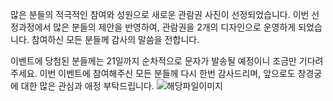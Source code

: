 많은 분들의 적극적인 참여와 성원으로 새로운 관람권 사진이 선정되었습니다. 이번 선정과정에서 많은 분들의 제안을 반영하여, 관람권을 2개의 디자인으로 운영하게 되었습니다. 참여하신 모든 분들께 감사의 말씀을 전합니다.

이벤트에 당첨된 분들께는 21일까지 순차적으로 문자가 발송될 예정이니 조금만 기다려주세요. 이번 이벤트에 참여해주신 모든 분들께 다시 한번 감사드리며, 앞으로도 창경궁에 대한 많은 관심과 애정 부탁드립니다. ![해당파일이미지](https://cgg.cha.go.kr/agapp/cmm/fms/getImage.do?atchFileId=FILE_000000000139045&fileSn=1)
